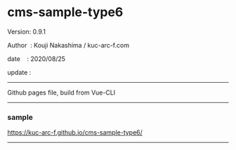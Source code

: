 ﻿# cms-sample-type6

 Version: 0.9.1

 Author  : Kouji Nakashima / kuc-arc-f.com

 date    : 2020/08/25 

 update :

***

Github pages file, build from Vue-CLI

***
### sample

https://kuc-arc-f.github.io/cms-sample-type6/


***

